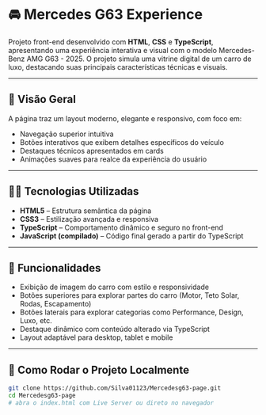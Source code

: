 # 🚘 Mercedes G63 Experience

Projeto front-end desenvolvido com **HTML**, **CSS** e **TypeScript**, apresentando uma experiência interativa e visual com o modelo Mercedes-Benz AMG G63 - 2025. O projeto simula uma vitrine digital de um carro de luxo, destacando suas principais características técnicas e visuais.

---

## 📸 Visão Geral

A página traz um layout moderno, elegante e responsivo, com foco em:

- Navegação superior intuitiva  
- Botões interativos que exibem detalhes específicos do veículo  
- Destaques técnicos apresentados em cards  
- Animações suaves para realce da experiência do usuário

---

## 🧑‍💻 Tecnologias Utilizadas

- **HTML5** – Estrutura semântica da página  
- **CSS3** – Estilização avançada e responsiva  
- **TypeScript** – Comportamento dinâmico e seguro no front-end  
- **JavaScript (compilado)** – Código final gerado a partir do TypeScript

---

## 🧩 Funcionalidades

- Exibição de imagem do carro com estilo e responsividade  
- Botões superiores para explorar partes do carro (Motor, Teto Solar, Rodas, Escapamento)  
- Botões laterais para explorar categorias como Performance, Design, Luxo, etc.  
- Destaque dinâmico com conteúdo alterado via TypeScript  
- Layout adaptável para desktop, tablet e mobile

---

## 🔧 Como Rodar o Projeto Localmente

```bash
git clone https://github.com/Silva01123/Mercedesg63-page.git
cd Mercedesg63-page
# abra o index.html com Live Server ou direto no navegador

